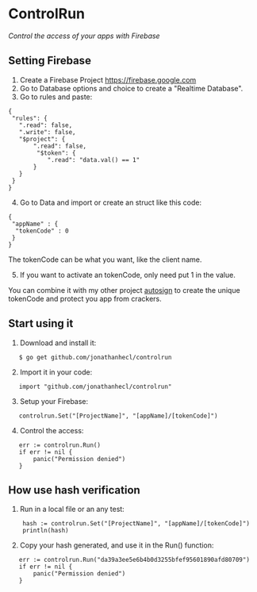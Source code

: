 # ControlRun
_Control the access of your apps with Firebase_

## Setting Firebase
 1. Create a Firebase Project  https://firebase.google.com
 2. Go to Database options and choice to create a "Realtime Database".
 3. Go to rules and paste:
 ```
{
  "rules": {
    ".read": false,
    ".write": false,
    "$project": {
    	".read": false,
	     "$token": {
            ".read": "data.val() == 1"
      	}
    }
  }
}
```
 4. Go to Data and import or create an struct like this code:
```
{
 "appName" : {
  "tokenCode" : 0
 }
}
```
The tokenCode can be what you want, like the client name.

 5. If you want to activate an tokenCode, only need put 1 in the value.

You can combine it with my other project [autosign](https://github.com/jonathanhecl/autosign) to create the unique tokenCode and protect you app from crackers.

## Start using it
 1.  Download and install it:
 ```
    $ go get github.com/jonathanhecl/controlrun
 ``` 
 2.  Import it in your code:
 ```
    import "github.com/jonathanhecl/controlrun"
 ``` 
 3. Setup your Firebase:
 ```
    controlrun.Set("[ProjectName]", "[appName]/[tokenCode]")
 ``` 
 4. Control the access:
 ```
    err := controlrun.Run()
    if err != nil {
    	panic("Permission denied")
    }
 ```

## How use hash verification
 1.  Run in a local file or an any test:
```
    hash := controlrun.Set("[ProjectName]", "[appName]/[tokenCode]")
    println(hash)
 ``` 
2.   Copy your hash generated, and use it in the Run() function:
 ```
    err := controlrun.Run("da39a3ee5e6b4b0d3255bfef95601890afd80709")
    if err != nil {
    	panic("Permission denied")
    }
 ```
